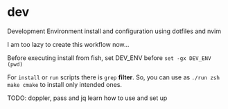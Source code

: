 # dev

Development Environment install and configuration using dotfiles and nvim

I am too lazy to create this workflow now...

Before executing install from fish, set DEV_ENV before `set -gx DEV_ENV (pwd)`

For `install` or `run` scripts there is `grep` **filter**. So, you can use as `./run zsh make cmake` to install only intended ones.

TODO: doppler, pass and jq learn how to use and set up
